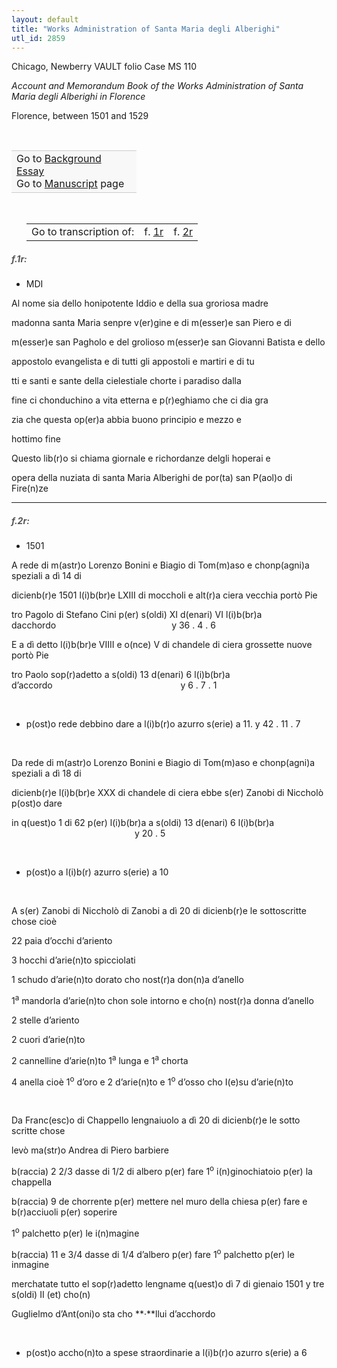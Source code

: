 ```yaml
---
layout: default
title: "Works Administration of Santa Maria degli Alberighi"
utl_id: 2859
---
```



Chicago, Newberry VAULT folio Case MS 110


*Account and Memorandum Book of the Works Administration of Santa Maria degli Alberighi in Florence*


Florence, between 1501 and 1529


 

<table border="0.5" cellpadding="1" cellspacing="1" style="width: 200px; background-color:#F8F8F8;"><tbody style="border-color:#ccc"><tr style="border-color:#ccc"><td>Go to <a href="https://centerfordigitalhumanities.github.io/Newberry-Italian-paleography/essay/025" target="_blank">Background Essay</a><br />
			Go to <a href="https://centerfordigitalhumanities.github.io/Newberry-Italian-paleography/www/record.html?id=025" target="_blank">Manuscript</a> page</td>
</tr></tbody></table>
 


<table border="0.5" cellpadding="1" cellspacing="1" style="width: 280px; margin-left: 0.25in;"><tbody><tr style="border-color:#B3B6B7"><td style="text-align:center">Go to transcription of:</td>
<td style="text-align:center">f. <a href="#1">1r</a></td>
<td style="text-align:center">f. <a href="#2">2r</a></td>
</tr></tbody></table>
<h5 id="1" style="color:#555;">f.1r:</h5>

+ MDI


Al nome sia dello honipotente Iddio e della sua groriosa madre


madonna santa Maria senpre v(er)gine e di m(esser)e san Piero e di


m(esser)e san Pagholo e del grolioso m(esser)e san Giovanni Batista e dello


appostolo evangelista e di tutti gli appostoli e martiri e di tu


tti e santi e sante della cielestiale chorte i paradiso dalla


fine ci chonduchino a vita etterna e p(r)eghiamo che ci dia gra


zia che questa op(er)a abbia buono principio e mezzo e


hottimo fine


Questo lib(r)o si chiama giornale e richordanze delgli hoperai e


opera della nuziata di santa Maria Alberighi de por(ta) san P(aol)o di Fire(n)ze


<hr /><h5 id="2" style="color:#555;">f.2r:</h5>

+ 1501


A rede di m(astr)o Lorenzo Bonini e Biagio di Tom(m)aso e chonp(agni)a speziali a dì 14 di


dicienb(r)e 1501 l(i)b(br)e LXIII di moccholi e alt(r)a ciera vecchia portò Pie


tro Pagolo di Stefano Cini p(er) s(oldi) XI d(enari) VI l(i)b(br)a dacchordo                                               y 36 . 4 . 6


E a dì detto l(i)b(br)e VIIII e o(nce) V di chandele di ciera grossette nuove portò Pie


tro Paolo sop(r)adetto a s(oldi) 13 d(enari) 6 l(i)b(br)a d’accordo                                                    y 6 . 7 . 1


 


+ p(ost)o rede debbino dare a l(i)b(r)o azurro s(erie) a 11. y 42 . 11 . 7


 


Da rede di m(astr)o Lorenzo Bonini e Biagio di Tom(m)aso e chonp(agni)a speziali a dì 18 di


dicienb(r)e l(i)b(br)e XXX di chandele di ciera ebbe s(er) Zanobi di Niccholò p(ost)o dare


in q(uest)o 1 di 62 p(er) l(i)b(br)a a s(oldi) 13 d(enari) 6 l(i)b(br)a                                                   y 20 . 5


 


+ p(ost)o a l(i)b(r) azurro s(erie) a 10


 


A s(er) Zanobi di Niccholò di Zanobi a dì 20 di dicienb(r)e le sottoscritte chose cioè


22 paia d’occhi d’ariento


3 hocchi d’arie(n)to spicciolati


1 schudo d’arie(n)to dorato cho nost(r)a don(n)a d’anello


1<sup>a</sup> mandorla d’arie(n)to chon sole intorno e cho(n) nost(r)a donna d’anello


2 stelle d’ariento


2 cuori d’arie(n)to


2 cannelline d’arie(n)to 1<sup>a</sup> lunga e 1<sup>a</sup> chorta


4 anella cioè 1<sup>o</sup> d’oro e 2 d’arie(n)to e 1<sup>o</sup> d’osso cho I(e)su d’arie(n)to


 


Da Franc(esc)o di Chappello lengnaiuolo a dì 20 di dicienb(r)e le sotto scritte chose


levò ma(str)o Andrea di Piero barbiere


b(raccia) 2 2/3 dasse di 1/2 di albero p(er) fare 1<sup>o</sup> i(n)ginochiatoio p(er) la chappella


b(raccia) 9 de chorrente p(er) mettere nel muro della chiesa p(er) fare e b(r)acciuoli p(er) soperire


1<sup>o</sup> palchetto p(er) le i(n)magine


b(raccia) 11 e 3/4 dasse di 1/4 d’albero p(er) fare 1<sup>o</sup> palchetto p(er) le inmagine


merchatate tutto el sop(r)adetto lengname q(uest)o dì 7 di gienaio 1501 y tre s(oldi) II (et) cho(n)


Guglielmo d’Ant(oni)o sta cho **·**llui d’acchordo


 


+ p(ost)o accho(n)to a spese straordinarie a l(i)b(r)o azurro s(erie) a 6

